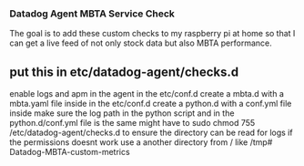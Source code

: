 
### Datadog Agent MBTA Service Check

The goal is to add these custom checks to my raspberry pi at home so that I can get a live feed of not only stock data but also MBTA performance.

## put this in etc/datadog-agent/checks.d
enable logs and apm in the agent
in the etc/conf.d create a mbta.d with a mbta.yaml file inside
in the etc/conf.d create a python.d with a conf.yml file inside
make sure the log path in the python script and in the python.d/conf.yml file is the same
might have to sudo chmod 755 /etc/datadog-agent/checks.d to ensure the directory can be read for logs if the permissions doesnt work use a another directory from / like /tmp# Datadog-MBTA-custom-metrics
